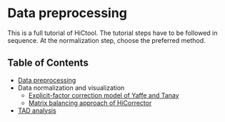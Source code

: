 # Data preprocessing

This is a full tutorial of HiCtool. The tutorial steps have to be followed in sequence. At the normalization step, choose the preferred method.

## Table of Contents

- [Data preprocessing]()
- Data normalization and visualization
  - [Explicit-factor correction model of Yaffe and Tanay]()
  - [Matrix balancing approach of HiCorrector]()
- [TAD analysis]()

